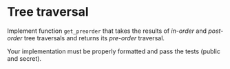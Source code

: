 # Tree traversal

Implement function `get_preorder` that takes the results of *in-order* and *post-order* tree traversals and returns its *pre-order* traversal.

Your implementation must be properly formatted and pass the tests (public and secret).
